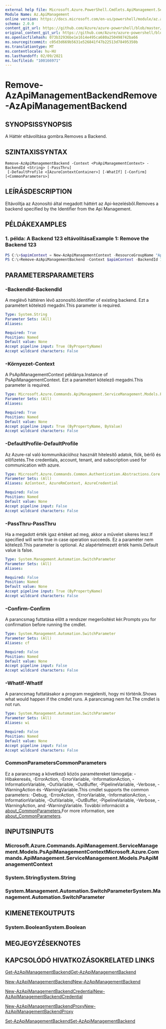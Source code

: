```yaml
---
external help file: Microsoft.Azure.PowerShell.Cmdlets.ApiManagement.ServiceManagement.dll-Help.xml
Module Name: Az.ApiManagement
online version: https://docs.microsoft.com/en-us/powershell/module/az.apimanagement/remove-azapimanagementbackend
schema: 2.0.0
content_git_url: https://github.com/Azure/azure-powershell/blob/master/src/ApiManagement/ApiManagement/help/Remove-AzApiManagementBackend.md
original_content_git_url: https://github.com/Azure/azure-powershell/blob/master/src/ApiManagement/ApiManagement/help/Remove-AzApiManagementBackend.md
ms.openlocfilehash: 073b32936be1e1614e495ca680a250498742ba66
ms.sourcegitcommit: c05d3d669b5631e526841f47b22513d78495350b
ms.translationtype: MT
ms.contentlocale: hu-HU
ms.lasthandoff: 02/09/2021
ms.locfileid: "100166971"
---
```

# <span data-ttu-id="8a382-101">Remove-AzApiManagementBackend</span><span class="sxs-lookup"><span data-stu-id="8a382-101">Remove-AzApiManagementBackend</span></span>

## <span data-ttu-id="8a382-102">SYNOPSIS</span><span class="sxs-lookup"><span data-stu-id="8a382-102">SYNOPSIS</span></span>
<span data-ttu-id="8a382-103">A Háttér eltávolítása gombra.</span><span class="sxs-lookup"><span data-stu-id="8a382-103">Removes a Backend.</span></span>

## <span data-ttu-id="8a382-104">SZINTAXIS</span><span class="sxs-lookup"><span data-stu-id="8a382-104">SYNTAX</span></span>

```
Remove-AzApiManagementBackend -Context <PsApiManagementContext> -BackendId <String> [-PassThru]
 [-DefaultProfile <IAzureContextContainer>] [-WhatIf] [-Confirm] [<CommonParameters>]
```

## <span data-ttu-id="8a382-105">LEÍRÁS</span><span class="sxs-lookup"><span data-stu-id="8a382-105">DESCRIPTION</span></span>
<span data-ttu-id="8a382-106">Eltávolítja az Azonosító által megadott háttért az Api-kezelésből.</span><span class="sxs-lookup"><span data-stu-id="8a382-106">Removes a backend specified by the Identifier from the Api Management.</span></span>

## <span data-ttu-id="8a382-107">PÉLDÁK</span><span class="sxs-lookup"><span data-stu-id="8a382-107">EXAMPLES</span></span>

### <span data-ttu-id="8a382-108">1. példa: A Backend 123 eltávolítása</span><span class="sxs-lookup"><span data-stu-id="8a382-108">Example 1: Remove the Backend 123</span></span>
```powershell
PS C:\>$apimContext = New-AzApiManagementContext -ResourceGroupName "Api-Default-WestUS" -ServiceName "contoso"
PS C:\>Remove-AzApiManagementBackend -Context $apimContext -BackendId 123 -PassThru
```

## <span data-ttu-id="8a382-109">PARAMETERS</span><span class="sxs-lookup"><span data-stu-id="8a382-109">PARAMETERS</span></span>

### <span data-ttu-id="8a382-110">-BackendId</span><span class="sxs-lookup"><span data-stu-id="8a382-110">-BackendId</span></span>
<span data-ttu-id="8a382-111">A meglévő háttéren lévő azonosító.</span><span class="sxs-lookup"><span data-stu-id="8a382-111">Identifier of existing backend.</span></span>
<span data-ttu-id="8a382-112">Ezt a paramétert kötelező megadni.</span><span class="sxs-lookup"><span data-stu-id="8a382-112">This parameter is required.</span></span>

```yaml
Type: System.String
Parameter Sets: (All)
Aliases:

Required: True
Position: Named
Default value: None
Accept pipeline input: True (ByPropertyName)
Accept wildcard characters: False
```

### <span data-ttu-id="8a382-113">-Környezet</span><span class="sxs-lookup"><span data-stu-id="8a382-113">-Context</span></span>
<span data-ttu-id="8a382-114">A PsApiManagementContext példánya.</span><span class="sxs-lookup"><span data-stu-id="8a382-114">Instance of PsApiManagementContext.</span></span>
<span data-ttu-id="8a382-115">Ezt a paramétert kötelező megadni.</span><span class="sxs-lookup"><span data-stu-id="8a382-115">This parameter is required.</span></span>

```yaml
Type: Microsoft.Azure.Commands.ApiManagement.ServiceManagement.Models.PsApiManagementContext
Parameter Sets: (All)
Aliases:

Required: True
Position: Named
Default value: None
Accept pipeline input: True (ByPropertyName, ByValue)
Accept wildcard characters: False
```

### <span data-ttu-id="8a382-116">-DefaultProfile</span><span class="sxs-lookup"><span data-stu-id="8a382-116">-DefaultProfile</span></span>
<span data-ttu-id="8a382-117">Az Azure-ral való kommunikációhoz használt hitelesítő adatok, fiók, bérlő és előfizetés.</span><span class="sxs-lookup"><span data-stu-id="8a382-117">The credentials, account, tenant, and subscription used for communication with azure.</span></span>

```yaml
Type: Microsoft.Azure.Commands.Common.Authentication.Abstractions.Core.IAzureContextContainer
Parameter Sets: (All)
Aliases: AzContext, AzureRmContext, AzureCredential

Required: False
Position: Named
Default value: None
Accept pipeline input: False
Accept wildcard characters: False
```

### <span data-ttu-id="8a382-118">-PassThru</span><span class="sxs-lookup"><span data-stu-id="8a382-118">-PassThru</span></span>
<span data-ttu-id="8a382-119">Ha a megadott érték igaz értéket ad meg, akkor a művelet sikeres lesz.</span><span class="sxs-lookup"><span data-stu-id="8a382-119">If specified will write true in case operation succeeds.</span></span>
<span data-ttu-id="8a382-120">Ez a paraméter nem kötelező.</span><span class="sxs-lookup"><span data-stu-id="8a382-120">This parameter is optional.</span></span>
<span data-ttu-id="8a382-121">Az alapértelmezett érték hamis.</span><span class="sxs-lookup"><span data-stu-id="8a382-121">Default value is false.</span></span>

```yaml
Type: System.Management.Automation.SwitchParameter
Parameter Sets: (All)
Aliases:

Required: False
Position: Named
Default value: None
Accept pipeline input: True (ByPropertyName)
Accept wildcard characters: False
```

### <span data-ttu-id="8a382-122">-Confirm</span><span class="sxs-lookup"><span data-stu-id="8a382-122">-Confirm</span></span>
<span data-ttu-id="8a382-123">A parancsmag futtatása előtt a rendszer megerősítést kér.</span><span class="sxs-lookup"><span data-stu-id="8a382-123">Prompts you for confirmation before running the cmdlet.</span></span>

```yaml
Type: System.Management.Automation.SwitchParameter
Parameter Sets: (All)
Aliases: cf

Required: False
Position: Named
Default value: None
Accept pipeline input: False
Accept wildcard characters: False
```

### <span data-ttu-id="8a382-124">-WhatIf</span><span class="sxs-lookup"><span data-stu-id="8a382-124">-WhatIf</span></span>
<span data-ttu-id="8a382-125">A parancsmag futtatásakor a program megjeleníti, hogy mi történik.</span><span class="sxs-lookup"><span data-stu-id="8a382-125">Shows what would happen if the cmdlet runs.</span></span> <span data-ttu-id="8a382-126">A parancsmag nem fut.</span><span class="sxs-lookup"><span data-stu-id="8a382-126">The cmdlet is not run.</span></span>

```yaml
Type: System.Management.Automation.SwitchParameter
Parameter Sets: (All)
Aliases: wi

Required: False
Position: Named
Default value: None
Accept pipeline input: False
Accept wildcard characters: False
```

### <span data-ttu-id="8a382-127">CommonParameters</span><span class="sxs-lookup"><span data-stu-id="8a382-127">CommonParameters</span></span>
<span data-ttu-id="8a382-128">Ez a parancsmag a következő közös paramétereket támogatja: -Hibakeresés, -ErrorAction, -ErrorVariable, -InformationAction, -InformationVariable, -OutVariable, -OutBuffer, -PipelineVariable, -Verbose, -WarningAction és -WarningVariable.</span><span class="sxs-lookup"><span data-stu-id="8a382-128">This cmdlet supports the common parameters: -Debug, -ErrorAction, -ErrorVariable, -InformationAction, -InformationVariable, -OutVariable, -OutBuffer, -PipelineVariable, -Verbose, -WarningAction, and -WarningVariable.</span></span> <span data-ttu-id="8a382-129">További információt a [about_CommonParameters.](http://go.microsoft.com/fwlink/?LinkID=113216)</span><span class="sxs-lookup"><span data-stu-id="8a382-129">For more information, see [about_CommonParameters](http://go.microsoft.com/fwlink/?LinkID=113216).</span></span>

## <span data-ttu-id="8a382-130">INPUTS</span><span class="sxs-lookup"><span data-stu-id="8a382-130">INPUTS</span></span>

### <span data-ttu-id="8a382-131">Microsoft.Azure.Commands.ApiManagement.ServiceManagement.Models.PsApiManagementContext</span><span class="sxs-lookup"><span data-stu-id="8a382-131">Microsoft.Azure.Commands.ApiManagement.ServiceManagement.Models.PsApiManagementContext</span></span>

### <span data-ttu-id="8a382-132">System.String</span><span class="sxs-lookup"><span data-stu-id="8a382-132">System.String</span></span>

### <span data-ttu-id="8a382-133">System.Management.Automation.SwitchParameter</span><span class="sxs-lookup"><span data-stu-id="8a382-133">System.Management.Automation.SwitchParameter</span></span>

## <span data-ttu-id="8a382-134">KIMENETEK</span><span class="sxs-lookup"><span data-stu-id="8a382-134">OUTPUTS</span></span>

### <span data-ttu-id="8a382-135">System.Boolean</span><span class="sxs-lookup"><span data-stu-id="8a382-135">System.Boolean</span></span>

## <span data-ttu-id="8a382-136">MEGJEGYZÉSEK</span><span class="sxs-lookup"><span data-stu-id="8a382-136">NOTES</span></span>

## <span data-ttu-id="8a382-137">KAPCSOLÓDÓ HIVATKOZÁSOK</span><span class="sxs-lookup"><span data-stu-id="8a382-137">RELATED LINKS</span></span>

[<span data-ttu-id="8a382-138">Get-AzApiManagementBackend</span><span class="sxs-lookup"><span data-stu-id="8a382-138">Get-AzApiManagementBackend</span></span>](./Get-AzApiManagementBackend.md)

[<span data-ttu-id="8a382-139">New-AzApiManagementBackend</span><span class="sxs-lookup"><span data-stu-id="8a382-139">New-AzApiManagementBackend</span></span>](./New-AzApiManagementBackend.md)

[<span data-ttu-id="8a382-140">New-AzApiManagementBackendCredential</span><span class="sxs-lookup"><span data-stu-id="8a382-140">New-AzApiManagementBackendCredential</span></span>](./New-AzApiManagementBackendCredential.md)

[<span data-ttu-id="8a382-141">New-AzApiManagementBackendProxy</span><span class="sxs-lookup"><span data-stu-id="8a382-141">New-AzApiManagementBackendProxy</span></span>](./New-AzApiManagementBackendProxy.md)

[<span data-ttu-id="8a382-142">Set-AzApiManagementBackend</span><span class="sxs-lookup"><span data-stu-id="8a382-142">Set-AzApiManagementBackend</span></span>](./Set-AzApiManagementBackend.md)
